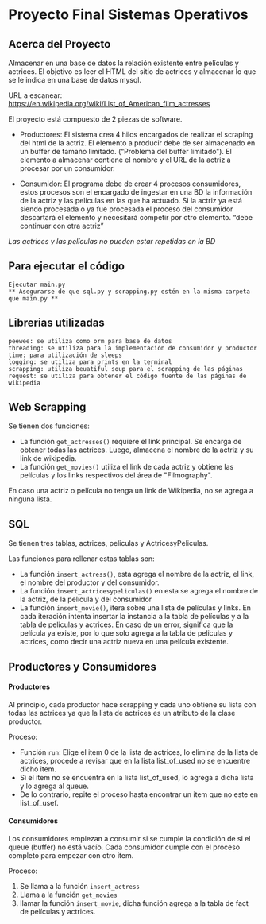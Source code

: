 # Proyecto Final Sistemas Operativos

## Acerca del Proyecto

Almacenar en una base de datos la relación existente entre películas y actrices. El objetivo es leer el HTML del sitio de actrices y almacenar lo que se le indica en una base de datos mysql.

URL a escanear:
https://en.wikipedia.org/wiki/List_of_American_film_actresses

El proyecto está compuesto de 2 piezas de software.
* Productores: El sistema crea 4 hilos encargados de realizar el scraping del html de la actriz. El elemento a producir debe de ser almacenado en un buffer de tamaño limitado. (“Problema del buffer limitado”). El elemento a almacenar contiene el nombre y el URL de la actriz a procesar por un consumidor. 

* Consumidor:  El programa debe de crear 4 procesos consumidores, estos procesos son el encargado de ingestar en una BD la información de la actriz y las películas en las que ha actuado. Si la actriz ya está siendo procesada o ya fue procesada el proceso del consumidor descartará el elemento y necesitará competir por otro elemento. “debe continuar con otra actriz”

_Las actrices y las películas no pueden estar repetidas en la BD_

## Para ejecutar el código
```
Ejecutar main.py 
** Asegurarse de que sql.py y scrapping.py estén en la misma carpeta que main.py **
```

## Librerias utilizadas
```
peewee: se utiliza como orm para base de datos
threading: se utiliza para la implementación de consumidor y productor
time: para utilización de sleeps
logging: se utiliza para prints en la terminal 
scrapping: utiliza beuatiful soup para el scrapping de las páginas
request: se utiliza para obtener el código fuente de las páginas de wikipedia
```

## Web Scrapping
Se tienen dos funciones:
* La función `get_actresses()` requiere el link principal. Se encarga de obtener todas las actrices. Luego, almacena el nombre de la actriz y su link de wikipedia.
* La función `get_movies()` utiliza el link de cada actriz y obtiene las películas y los links respectivos del área de "Filmography".

En caso una actriz o película no tenga un link de Wikipedia, no se agrega a ninguna lista.

## SQL 
Se tienen tres tablas, actrices, peliculas y ActricesyPeliculas.

Las funciones para rellenar estas tablas son:
* La función `insert_actress()`, esta agrega el nombre de la actriz, el link, el nombre del productor y del consumidor. 
* La función `insert_actricesypeliculas()` en esta se agrega el nombre de la actriz, de la película y del consumidor
* La función `insert_movie()`, itera sobre una lista de películas y links. En cada iteración intenta insertar la instancia a la tabla de películas y a la tabla de peliculas y actrices. En caso de un error, significa que la película ya existe, por lo que solo agrega a la tabla de peliculas y actrices, como decir una actriz nueva en una película existente.

## Productores y Consumidores
#### Productores
Al principio, cada productor hace scrapping y cada uno obtiene su lista con todas las actrices ya que la lista de actrices es un atributo de la clase productor. 

Proceso:
- Función `run`: Elige el item 0 de la lista de actrices, lo elimina de la lista de actrices, procede a revisar que en la lista list_of_used no se encuentre dicho item.
- Si el item no se encuentra en la lista list_of_used, lo agrega a dicha lista y lo agrega al queue.
- De lo contrario, repite el proceso hasta encontrar un item que no este en list_of_usef.

#### Consumidores
Los consumidores empiezan a consumir si se cumple la condición de si el queue (buffer) no está vacío. Cada consumidor cumple con el proceso completo para empezar con otro item. 

Proceso:
1. Se llama a la función `insert_actress`
2. Llama a la función  `get_movies`
3. llamar la función `insert_movie`, dicha función agrega a la tabla de fact de películas y actrices.







